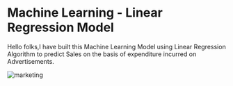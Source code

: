 # Machine Learning - Linear Regression Model
Hello folks,I have built this Machine Learning Model using Linear Regression Algorithm to predict Sales on the basis of expenditure incurred on Advertisements. 

![marketing](https://user-images.githubusercontent.com/102470567/180485715-b08e9f43-ba13-4e14-b5dc-3833d9023c77.jpg)




